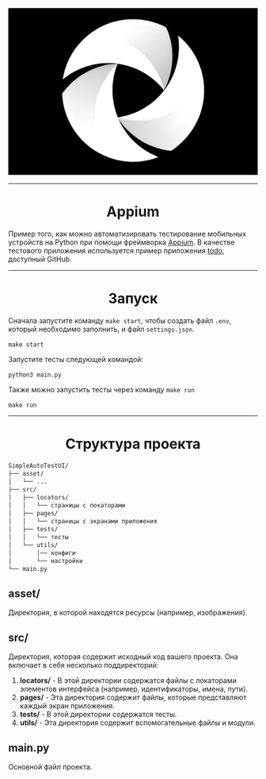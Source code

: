 <div align="center">
    <img src="asset/logo_appium.png" alt="APPIUM">
</div>

---

<h1 align="center"> Appium </h1>

Пример того, как можно автоматизировать тестирование мобильных устройств на Python при помощи фреймворка 
[Appium](https://github.com/appium/appium).
В качестве тестового приложения используется пример приложения 
[todo](https://github.com/android/architecture-samples), доступный GitHub.

---

<h1 align="center">Запуск</h1>

Сначала запустите команду `make start`, чтобы создать файл `.env`, который необходимо заполнить, и файл `settings.json`.

```
make start
```

Запустите тесты следующей командой:
```
python3 main.py
```
Также можно запустить тесты через команду `make run`
```
make run
```


---

<h1 align="center">Структура проекта </h1>

```
SimpleAutoTestUI/
├── asset/
│   └── ...
├── src/
│   ├── locators/
│   │   └── страницы с локаторами 
│   ├── pages/
│   │   └── страницы с экранами приложения 
│   ├── tests/
│   │   └── тесты 
│   └── utils/
│       │── конфиги
│       └── настройки
└── main.py
```

## asset/
Директория, в которой находятся ресурсы (например, изображения).

## src/
Директория, которая содержит исходный код вашего проекта. Она включает в себя несколько поддиректорий:
1. **locators/** - В этой директории содержатся файлы с локаторами элементов интерфейса (например, идентификаторы, имена, пути).
2. **pages/** - Эта директория содержит файлы, которые представляют каждый экран приложения.
3. **tests/** - В этой директории содержатся тесты.
4. **utils/** - Эта директория содержит вспомогательные файлы и модули.

## main.py
Основной файл проекта.
